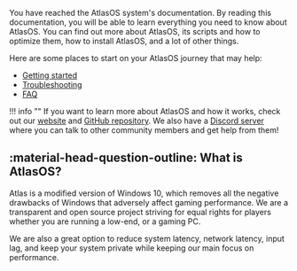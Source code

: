 You have reached the AtlasOS system's documentation. By reading this documentation, you will be able to learn everything you need to know about AtlasOS. You can find out more about AtlasOS, its scripts and how to optimize them, how to install AtlasOS, and a lot of other things.

Here are some places to start on your AtlasOS journey that may help:


* [Getting started](/Getting%20started/Installation/)
* [Troubleshooting](/Troubleshooting/Removed%20features/)
* [FAQ](/FAQ/Installation/)

!!! info ""
    If you want to learn more about AtlasOS and how it works, check out our [website](https://atlasos.net) and [GitHub repository](https://github.com/Atlas-OS/Atlas). We also have a [Discord server](https://discord.com/servers/atlas-795710270000332800) where you can talk to other community members and get help from them!

## :material-head-question-outline: What is AtlasOS?

Atlas is a modified version of Windows 10, which removes all the negative drawbacks of Windows that adversely affect gaming performance. We are a transparent and open source project striving for equal rights for players whether you are running a low-end, or a gaming PC.

We are also a great option to reduce system latency, network latency, input lag, and keep your system private while keeping our main focus on performance.
